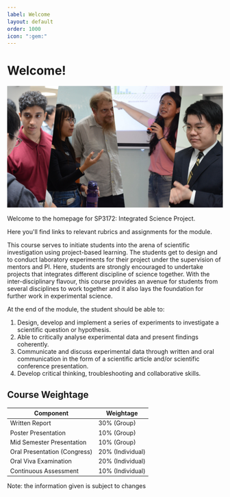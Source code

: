 ```yaml
---
label: Welcome
layout: default
order: 1000
icon: ":gem:"
---
```

# Welcome!

![](</Resources/README/Congress2024.png>)

Welcome to the homepage for SP3172: Integrated Science Project. 

Here you'll find links to relevant rubrics and assignments for the module.

This course serves to initiate students into the arena of scientific investigation using project-based learning. The students get to design and to conduct laboratory experiments for their project under the supervision of mentors and PI. Here, students are strongly encouraged to undertake projects that integrates different discipline of science together. With the inter-disciplinary flavour, this course provides an avenue for students from several disciplines to work together and it also lays the foundation for further work in experimental science.

At the end of the module, the student should be able to:
1. Design, develop and implement a series of experiments to investigate a scientific question or hypothesis.
2. Able to critically analyse experimental data and present findings coherently.
3. Communicate and discuss experimental data through written and oral communication in the form of a scientific article and/or scientific conference presentation.
4. Develop critical thinking, troubleshooting and collaborative skills.

## Course Weightage

| Component                    | Weightage                 |
|------------------------------|---------------------------|
| Written Report               | 30% (Group)               |
| Poster Presentation          | 10% (Group)               |
| Mid Semester Presentation    | 10% (Group)               |
| Oral Presentation (Congress) | 20% (Individual)          |
| Oral Viva Examination        | 20% (Individual)          |
| Continuous Assessment        | 10% (Individual)          |

Note: the information given is subject to changes
